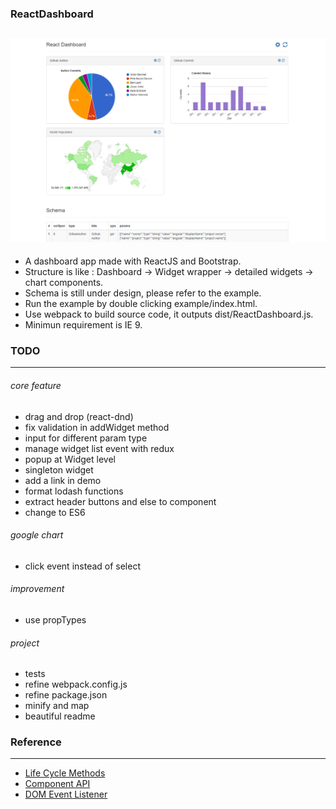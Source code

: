 ### ReactDashboard

![](screenshot.PNG?raw=true "React Dashboard - Example")
---
* A dashboard app made with ReactJS and Bootstrap.
* Structure is like : Dashboard -> Widget wrapper -> detailed widgets -> chart components.
* Schema is still under design, please refer to the example.
* Run the example by double clicking example/index.html.
* Use webpack to build source code, it outputs dist/ReactDashboard.js.
* Minimun requirement is IE 9.

### TODO
---
###### core feature
* drag and drop (react-dnd)
* fix validation in addWidget method
* input for different param type
* manage widget list event with redux
* popup at Widget level
* singleton widget
* add a link in demo
* format lodash functions
* extract header buttons and else to component
* change to ES6

###### google chart
* click event instead of select

###### improvement
* use propTypes

###### project
* tests
* refine webpack.config.js
* refine package.json
* minify and map
* beautiful readme

### Reference
---
* [Life Cycle Methods](https://facebook.github.io/react/docs/component-specs.html)
* [Component API](https://facebook.github.io/react/docs/component-api.html)
* [DOM Event Listener](https://facebook.github.io/react/tips/dom-event-listeners.html)
